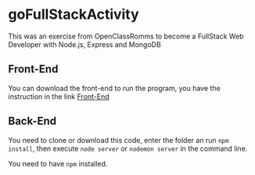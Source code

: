 # goFullStackActivity

This was an exercise from OpenClassRomms to become a FullStack Web Developer with Node.js, Express and MongoDB

## Front-End

You can download the front-end to run the program, you have the instruction in the link
[Front-End](https://github.com/OpenClassrooms-Student-Center/5614116-go-fullstack-recipe-frontend)

## Back-End

You need to clone or download this code, enter the folder an run `npm install`, then execute `node server` or `nodemon server` in the command line.

You need to have `npm` installed.
